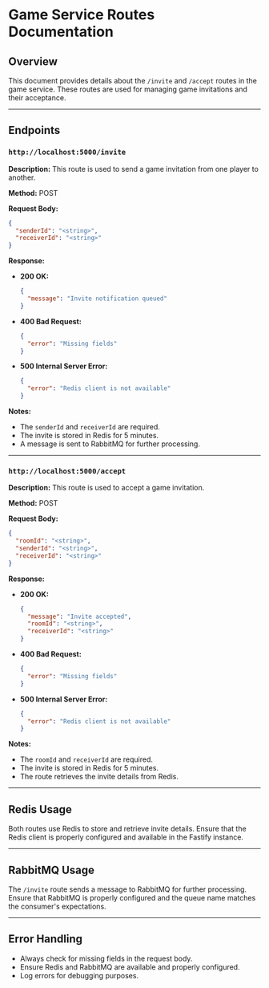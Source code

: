 # Game Service Routes Documentation

## Overview
This document provides details about the `/invite` and `/accept` routes in the game service. These routes are used for managing game invitations and their acceptance.

---

## Endpoints

### `http://localhost:5000/invite`
**Description:**
This route is used to send a game invitation from one player to another.

**Method:**
POST

**Request Body:**
```json
{
  "senderId": "<string>",
  "receiverId": "<string>"
}
```

**Response:**
- **200 OK:**
  ```json
  {
    "message": "Invite notification queued"
  }
  ```
- **400 Bad Request:**
  ```json
  {
    "error": "Missing fields"
  }
  ```
- **500 Internal Server Error:**
  ```json
  {
    "error": "Redis client is not available"
  }
  ```

**Notes:**
- The `senderId` and `receiverId` are required.
- The invite is stored in Redis for 5 minutes.
- A message is sent to RabbitMQ for further processing.

---

### `http://localhost:5000/accept`
**Description:**
This route is used to accept a game invitation.

**Method:**
POST

**Request Body:**
```json
{
  "roomId": "<string>",
  "senderId": "<string>",
  "receiverId": "<string>"
}
```

**Response:**
- **200 OK:**
  ```json
  {
    "message": "Invite accepted",
    "roomId": "<string>",
    "receiverId": "<string>"
  }
  ```
- **400 Bad Request:**
  ```json
  {
    "error": "Missing fields"
  }
  ```
- **500 Internal Server Error:**
  ```json
  {
    "error": "Redis client is not available"
  }
  ```

**Notes:**
- The `roomId` and `receiverId` are required.
- The invite is stored in Redis for 5 minutes.
- The route retrieves the invite details from Redis.

---

## Redis Usage
Both routes use Redis to store and retrieve invite details. Ensure that the Redis client is properly configured and available in the Fastify instance.

---

## RabbitMQ Usage
The `/invite` route sends a message to RabbitMQ for further processing. Ensure that RabbitMQ is properly configured and the queue name matches the consumer's expectations.

---

## Error Handling
- Always check for missing fields in the request body.
- Ensure Redis and RabbitMQ are available and properly configured.
- Log errors for debugging purposes.
